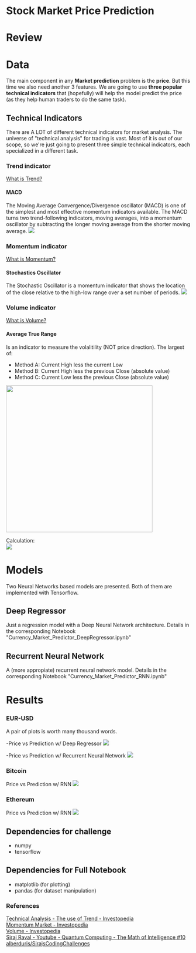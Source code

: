 # Stock Market Price Prediction

# Review

# Data

The main component in any **Market prediction** problem is the **price**. But this time we also need another 3 features. We are going to use **three popular technical indicators** that (hopefully) will help the model predict the price (as they help human traders to do the same task).

## Technical Indicators

There are A LOT of different technical indicators for market analysis. The universe of "technical analysis" for trading is vast. Most of it is out of our scope, so we're just going to present three simple technical indicators, each specialized in a different task.

### Trend indicator
<a href="http://www.investopedia.com/university/technical/techanalysis3.asp">What is Trend?</a>
#### MACD
The Moving Average Convergence/Divergence oscillator (MACD) is one of the simplest and most effective momentum indicators available. The MACD turns two trend-following indicators, moving averages, into a momentum oscillator by subtracting the longer moving average from the shorter moving average.
<img src="http://i68.tinypic.com/289ie1l.png">


### Momentum indicator
<a href="http://http://www.investopedia.com/terms/m/marketmomentum.asp">What is Momentum?</a>
#### Stochastics Oscillator
The Stochastic Oscillator is a momentum indicator that shows the location of the close relative to the high-low range over a set number of periods.
<img src="http://i66.tinypic.com/2vam3uo.png">


### Volume indicator
<a href="http://www.investopedia.com/terms/v/volume.asp">What is Volume?</a>
#### Average True Range
Is an indicator to measure the volalitility (NOT price direction). The largest of:
- Method A: Current High less the current Low
- Method B: Current High less the previous Close (absolute value)
- Method C: Current Low less the previous Close (absolute value)

<img src="http://d.stockcharts.com/school/data/media/chart_school/technical_indicators_and_overlays/average_true_range_atr/atr-1-trexam.png" width="400px">

Calculation:<br>
<img src="http://i68.tinypic.com/e0kggi.png">

# Models

Two Neural Networks based models are presented. Both of them are implemented with Tensorflow.

## Deep Regressor

Just a regression model with a Deep Neural Network architecture. Details in the corresponding Notebook "Currency_Market_Predictor_DeepRegressor.ipynb"

## Recurrent Neural Network

A (more appropiate) recurrent neural network model. Details in the corresponding Notebook "Currency_Market_Predictor_RNN.ipynb"

# Results

### EUR-USD
A pair of plots is worth many thousand words.

-Price vs Prediction w/ Deep Regressor
<img src="https://github.com/alberduris/SirajsCodingChallenges/blob/master/Stock%20Market%20Prediction/src/PriceVsPred_DeepRegressor.PNG?raw=true">

-Price vs Prediction w/ Recurrent Neural Network
<img src="https://github.com/alberduris/SirajsCodingChallenges/blob/master/Stock%20Market%20Prediction/src/PriceVsPred_RNN.PNG?raw=true">

### Bitcoin
Price vs Prediction w/ RNN
<img src="https://github.com/alberduris/SirajsCodingChallenges/blob/master/Stock%20Market%20Prediction/src/PriceVsPredict_BTCUSD_RNN.PNG?raw=true">

### Ethereum
Price vs Prediction w/ RNN
<img src="https://pbs.twimg.com/media/DJ3uIWbU8AABS6C.jpg:large">

## Dependencies for challenge


* numpy
* tensorflow

## Dependencies for Full Notebook

* matplotlib (for plotting)
* pandas (for dataset manipulation)

### References


<a href="http://www.investopedia.com/university/technical/techanalysis3.asp">Technical Analysis - The use of Trend - Investopedia</a><br>
<a href="http://http://www.investopedia.com/terms/m/marketmomentum.asp">Momentum Market - Investopedia</a><br>
<a href="http://www.investopedia.com/terms/v/volume.asp">Volume - Investopedia</a><br>
<a href="https://www.youtube.com/watch?v=LhtnECml-KI">Siraj Raval - Youtube - Quantum Computing - The Math of Intelligence #10</a><br>
<a href="https://github.com/alberduris/SirajsCodingChallenges">alberduris/SirajsCodingChallenges</a>
